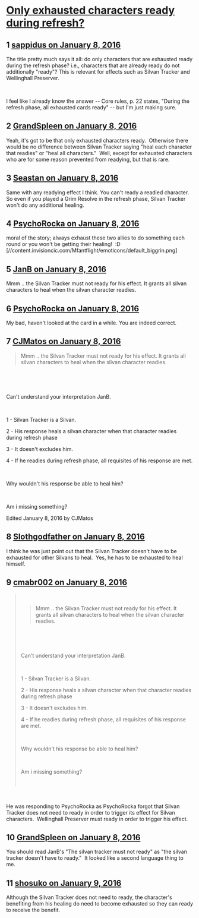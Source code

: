 # [Only exhausted characters ready during refresh?](https://community.fantasyflightgames.com/topic/198194-only-exhausted-characters-ready-during-refresh/)

## 1 [sappidus on January 8, 2016](https://community.fantasyflightgames.com/topic/198194-only-exhausted-characters-ready-during-refresh/?do=findComment&comment=1977690)

The title pretty much says it all: do only characters that are exhausted ready during the refresh phase? i.e., characters that are already ready do not additionally "ready"? This is relevant for effects such as Silvan Tracker and Wellinghall Preserver.

 

I feel like I already know the answer -- Core rules, p. 22 states, "During the refresh phase, all exhausted cards ready" -- but I'm just making sure.

## 2 [GrandSpleen on January 8, 2016](https://community.fantasyflightgames.com/topic/198194-only-exhausted-characters-ready-during-refresh/?do=findComment&comment=1977769)

Yeah, it's got to be that only exhausted characters ready.  Otherwise there would be no difference between Silvan Tracker saying "heal each character that readies" or "heal all characters."  Well, except for exhausted characters who are for some reason prevented from readying, but that is rare.

## 3 [Seastan on January 8, 2016](https://community.fantasyflightgames.com/topic/198194-only-exhausted-characters-ready-during-refresh/?do=findComment&comment=1977877)

Same with any readying effect I think. You can't ready a readied character. So even if you played a Grim Resolve in the refresh phase, Silvan Tracker won't do any additional healing.

## 4 [PsychoRocka on January 8, 2016](https://community.fantasyflightgames.com/topic/198194-only-exhausted-characters-ready-during-refresh/?do=findComment&comment=1977910)

moral of the story; always exhaust these two allies to do something each round or you won't be getting their healing!  :D [//content.invisioncic.com/Mfantflight/emoticons/default_biggrin.png]

## 5 [JanB on January 8, 2016](https://community.fantasyflightgames.com/topic/198194-only-exhausted-characters-ready-during-refresh/?do=findComment&comment=1978019)

Mmm .. the Silvan Tracker must not ready for his effect. It grants all silvan characters to heal when the silvan character readies.

## 6 [PsychoRocka on January 8, 2016](https://community.fantasyflightgames.com/topic/198194-only-exhausted-characters-ready-during-refresh/?do=findComment&comment=1978714)

My bad, haven't looked at the card in a while. You are indeed correct.

## 7 [CJMatos on January 8, 2016](https://community.fantasyflightgames.com/topic/198194-only-exhausted-characters-ready-during-refresh/?do=findComment&comment=1979054)

> Mmm .. the Silvan Tracker must not ready for his effect. It grants all silvan characters to heal when the silvan character readies.

 

 

Can't understand your interpretation JanB.

 

1 - Silvan Tracker is a Silvan.

2 - His response heals a silvan character when that character readies during refresh phase

3 - It doesn't excludes him.

4 - If he readies during refresh phase, all requisites of his response are met.

 

Why wouldn't his response be able to heal him?

 

Am i missing something?

Edited January 8, 2016 by CJMatos

## 8 [Slothgodfather on January 8, 2016](https://community.fantasyflightgames.com/topic/198194-only-exhausted-characters-ready-during-refresh/?do=findComment&comment=1979093)

I think he was just point out that the Silvan Tracker doesn't have to be exhausted for other Silvans to heal.  Yes, he has to be exhausted to heal himself.

## 9 [cmabr002 on January 8, 2016](https://community.fantasyflightgames.com/topic/198194-only-exhausted-characters-ready-during-refresh/?do=findComment&comment=1979094)

>  
> 
> > Mmm .. the Silvan Tracker must not ready for his effect. It grants all silvan characters to heal when the silvan character readies.
> 
>  
> 
>  
> 
> Can't understand your interpretation JanB.
> 
>  
> 
> 1 - Silvan Tracker is a Silvan.
> 
> 2 - His response heals a silvan character when that character readies during refresh phase
> 
> 3 - It doesn't excludes him.
> 
> 4 - If he readies during refresh phase, all requisites of his response are met.
> 
>  
> 
> Why wouldn't his response be able to heal him?
> 
>  
> 
> Am i missing something?
> 
>  

 

He was responding to PsychoRocka as PsychoRocka forgot that Silvan Tracker does not need to ready in order to trigger its effect for Silvan characters.  Wellinghall Preserver must ready in order to trigger his effect.

## 10 [GrandSpleen on January 8, 2016](https://community.fantasyflightgames.com/topic/198194-only-exhausted-characters-ready-during-refresh/?do=findComment&comment=1979346)

You should read JanB's "The silvan tracker must not ready" as "the silvan tracker doesn't have to ready."  It looked like a second language thing to me.  

## 11 [shosuko on January 9, 2016](https://community.fantasyflightgames.com/topic/198194-only-exhausted-characters-ready-during-refresh/?do=findComment&comment=1980284)

Although the Silvan Tracker does not need to ready, the character's benefiting from his healing do need to become exhausted so they can ready to receive the benefit.

